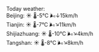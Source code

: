 Today weather:  
Beijing: ☀️   🌡️-5°C 🌬️↓15km/h  
Tianjin: ☀️   🌡️-7°C 🌬️↘11km/h  
Shijiazhuang: ☀️   🌡️-10°C 🌬️↘4km/h  
Tangshan: ☀️   🌡️-8°C 🌬️↘8km/h  
